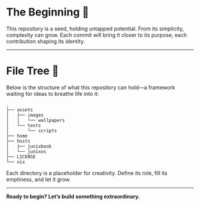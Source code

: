 # The Beginning 🌱  
This repository is a seed, holding untapped potential. From its simplicity, complexity can grow. Each commit will bring it closer to its purpose, each contribution shaping its identity.  

---

# File Tree 🌳  
Below is the structure of what this repository can hold—a framework waiting for ideas to breathe life into it:  

```
.
├── assets  
│   ├── images  
│   │   └── wallpapers  
│   └── texts  
│       └── scripts  
├── home  
├── hosts  
│   ├── junixbook  
│   └── junixos  
├── LICENSE  
└── nix  
```

Each directory is a placeholder for creativity. Define its role, fill its emptiness, and let it grow.  

---

**Ready to begin? Let’s build something extraordinary.**  

